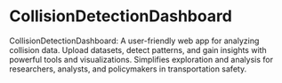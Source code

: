 # CollisionDetectionDashboard
CollisionDetectionDashboard: A user-friendly web app for analyzing collision data. Upload datasets, detect patterns, and gain insights with powerful tools and visualizations. Simplifies exploration and analysis for researchers, analysts, and policymakers in transportation safety.
